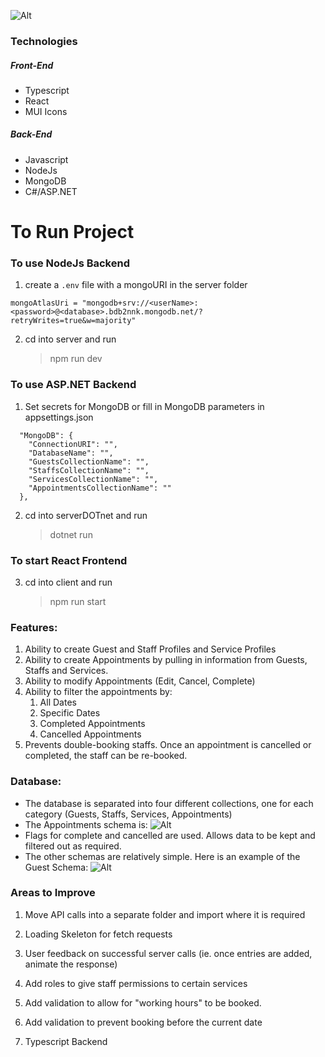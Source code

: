 ![Alt](https://cdn.discordapp.com/attachments/746933047760519202/1050858075097141319/image.png)

### Technologies

##### Front-End

- Typescript
- React
- MUI Icons

##### Back-End

- Javascript
- NodeJs
- MongoDB
- C#/ASP.NET

# To Run Project

### To use NodeJs Backend

1. create a `.env` file with a mongoURI in the server folder

```
mongoAtlasUri = "mongodb+srv://<userName>:<password>@<database>.bdb2nnk.mongodb.net/?retryWrites=true&w=majority"
```

2. cd into server and run

   > npm run dev

### To use ASP.NET Backend

1. Set secrets for MongoDB or fill in MongoDB parameters in appsettings.json

```
  "MongoDB": {
    "ConnectionURI": "",
    "DatabaseName": "",
    "GuestsCollectionName": "",
    "StaffsCollectionName": "",
    "ServicesCollectionName": "",
    "AppointmentsCollectionName": ""
  },
```

2. cd into serverDOTnet and run

   > dotnet run

### To start React Frontend

3. cd into client and run
   > npm run start

### Features:

1. Ability to create Guest and Staff Profiles and Service Profiles
2. Ability to create Appointments by pulling in information from Guests, Staffs and Services.
3. Ability to modify Appointments (Edit, Cancel, Complete)
4. Ability to filter the appointments by:
   1. All Dates
   2. Specific Dates
   3. Completed Appointments
   4. Cancelled Appointments
5. Prevents double-booking staffs. Once an appointment is cancelled or completed, the staff can be re-booked.

### Database:

- The database is separated into four different collections, one for each category (Guests, Staffs, Services, Appointments)
- The Appointments schema is: ![Alt](https://cdn.discordapp.com/attachments/746933047760519202/1050854308725407854/image.png)
- Flags for complete and cancelled are used. Allows data to be kept and filtered out as required.
- The other schemas are relatively simple. Here is an example of the Guest Schema: ![Alt](https://cdn.discordapp.com/attachments/746933047760519202/1050854994590584832/image.png)

### Areas to Improve

1. Move API calls into a separate folder and import where it is required

2. Loading Skeleton for fetch requests

3. User feedback on successful server calls (ie. once entries are added, animate the response)

4. Add roles to give staff permissions to certain services

5. Add validation to allow for "working hours" to be booked.

6. Add validation to prevent booking before the current date

7. Typescript Backend

